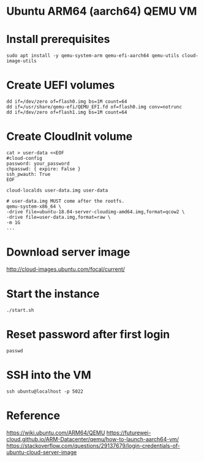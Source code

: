 # Ubuntu ARM64 (aarch64) QEMU VM

# Install prerequisites
```
sudo apt install -y qemu-system-arm qemu-efi-aarch64 qemu-utils cloud-image-utils
```

# Create UEFI volumes
```
dd if=/dev/zero of=flash0.img bs=1M count=64
dd if=/usr/share/qemu-efi/QEMU_EFI.fd of=flash0.img conv=notrunc
dd if=/dev/zero of=flash1.img bs=1M count=64
```

# Create CloudInit volume
```
cat > user-data <<EOF
#cloud-config
password: your_password
chpasswd: { expire: False }
ssh_pwauth: True
EOF

cloud-localds user-data.img user-data

# user-data.img MUST come after the rootfs.
qemu-system-x86_64 \
-drive file=ubuntu-18.04-server-cloudimg-amd64.img,format=qcow2 \
-drive file=user-data.img,format=raw \
-m 1G
...
```

# Download server image
http://cloud-images.ubuntu.com/focal/current/

# Start the instance
```
./start.sh
```

# Reset password after first login
```
passwd
```

# SSH into the VM
```shell
ssh ubuntu@localhost -p 5022
```

# Reference
https://wiki.ubuntu.com/ARM64/QEMU
https://futurewei-cloud.github.io/ARM-Datacenter/qemu/how-to-launch-aarch64-vm/
https://stackoverflow.com/questions/29137679/login-credentials-of-ubuntu-cloud-server-image
